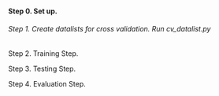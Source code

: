 #### Step 0. Set up. 


###### Step 1. Create datalists for cross validation. Run cv_datalist.py


Step 2. Training Step.


Step 3. Testing Step.


Step 4. Evaluation Step.

